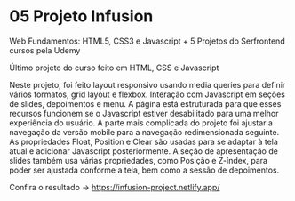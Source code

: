 # 05 Projeto Infusion

Web Fundamentos: HTML5, CSS3 e Javascript + 5 Projetos do Serfrontend cursos pela Udemy

Último projeto do curso feito em HTML, CSS e Javascript

Neste projeto, foi feito layout responsivo usando media queries para definir vários formatos, 
grid layout e flexbox. Interação com Javascript em seções de slides, depoimentos e menu. A página 
está estruturada para que esses recursos funcionem se o Javascript estiver desabilitado para 
uma melhor experiência do usuário. A parte mais complicada do projeto foi ajustar a navegação 
da versão mobile para a navegação redimensionada seguinte. As propriedades Float, Position e 
Clear são usadas para se adaptar à tela atual e adicionar Javascript posteriormente. A seção de 
apresentação de slides também usa várias propriedades, como Posição e Z-índex, 
para poder ser ajustada conforme a tela, bem como a sessão de depoimentos.


Confira o resultado -> https://infusion-project.netlify.app/






